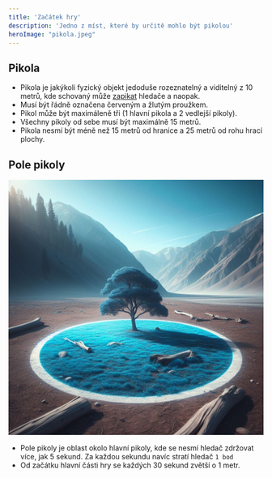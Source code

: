 ```yaml
---
title: 'Začátek hry'
description: 'Jedno z míst, které by určitě mohlo být pikolou'
heroImage: "pikola.jpeg"
---
```

## Pikola
- Pikola je jakýkoli fyzický objekt jedoduše rozeznatelný a viditelný z 10 metrů, kde schovaný může [zapikat](zapikávání) hledače a naopak.
- Musí být řádně označena červeným a žlutým proužkem.
- Pikol může být maximáleně tři (1 hlavní pikola a 2 vedlejší pikoly).
- Všechny pikoly od sebe musí být maximálně 15 metrů.
- Pikola nesmí být méně než 15 metrů od hranice a 25 metrů od rohu hrací plochy.

## Pole pikoly
![pole pikoly](/src/assets/pole_pikoly.jpeg)
- Pole pikoly je oblast okolo hlavní pikoly, kde se nesmí hledač zdržovat více, jak 5 sekund. Za každou sekundu navíc stratí hledač <code>1 bod</code>  
- Od začátku hlavní části hry se každých 30 sekund zvětší o 1 metr.
